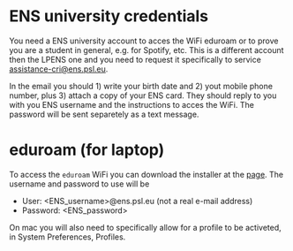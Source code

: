 # ENS university credentials
You need a ENS university account to acces the WiFi eduroam or to prove you are a student in general, e.g. for Spotify, etc. 
This is a different account then the LPENS one and you need to request it specifically to service assistance-cri@ens.psl.eu. 

In the email you should 1) write your birth date and 2) yout mobile phone number, plus 3) attach a copy of your ENS card.
They should reply to you with you ENS username and the instructions to acces the WiFi. The password will be sent separetely as a text message.

# eduroam (for laptop)
To access the `eduroam` WiFi you can download the installer at the [page](https://cat.eduroam.org/?idp=274). 
The username and password to use will be
- User: <ENS_username>@ens.psl.eu (not a real e-mail address)
- Password: <ENS_password>

On mac you will also need to specifically allow for a profile to be activeted, in System Preferences, Profiles.
